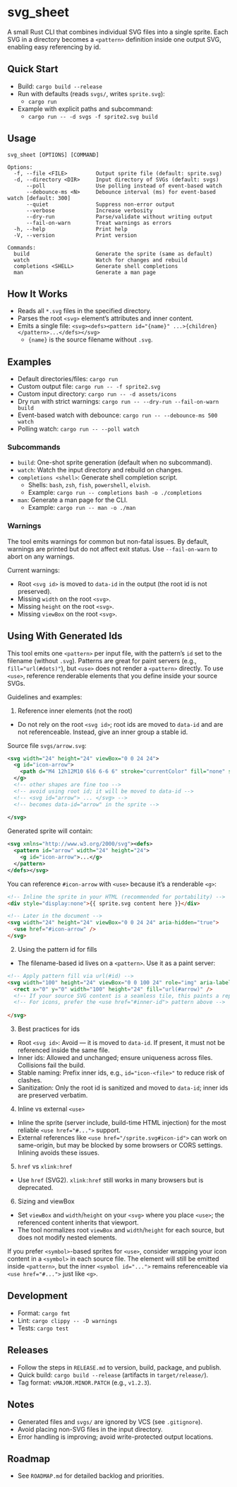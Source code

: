 # svg_sheet

A small Rust CLI that combines individual SVG files into a single sprite. Each SVG in a directory becomes a `<pattern>` definition inside one output SVG, enabling easy referencing by id.

## Quick Start
- Build: `cargo build --release`
- Run with defaults (reads `svgs/`, writes `sprite.svg`):
  - `cargo run`
- Example with explicit paths and subcommand:
  - `cargo run -- -d svgs -f sprite2.svg build`

## Usage
```
svg_sheet [OPTIONS] [COMMAND]

Options:
  -f, --file <FILE>         Output sprite file (default: sprite.svg)
  -d, --directory <DIR>     Input directory of SVGs (default: svgs)
      --poll                Use polling instead of event-based watch
      --debounce-ms <N>     Debounce interval (ms) for event-based watch [default: 300]
      --quiet               Suppress non-error output
      --verbose             Increase verbosity
      --dry-run             Parse/validate without writing output
      --fail-on-warn        Treat warnings as errors
  -h, --help                Print help
  -V, --version             Print version

Commands:
  build                     Generate the sprite (same as default)
  watch                     Watch for changes and rebuild
  completions <SHELL>       Generate shell completions
  man                       Generate a man page
```

## How It Works
- Reads all `*.svg` files in the specified directory.
- Parses the root `<svg>` element’s attributes and inner content.
- Emits a single file: `<svg><defs><pattern id="{name}" ...>{children}</pattern>...</defs></svg>`
  - `{name}` is the source filename without `.svg`.

## Examples
- Default directories/files: `cargo run`
- Custom output file: `cargo run -- -f sprite2.svg`
- Custom input directory: `cargo run -- -d assets/icons`
 - Dry run with strict warnings: `cargo run -- --dry-run --fail-on-warn build`
 - Event-based watch with debounce: `cargo run -- --debounce-ms 500 watch`
 - Polling watch: `cargo run -- --poll watch`

### Subcommands

- `build`: One-shot sprite generation (default when no subcommand).
- `watch`: Watch the input directory and rebuild on changes.
- `completions <shell>`: Generate shell completion script.
  - Shells: `bash`, `zsh`, `fish`, `powershell`, `elvish`.
  - Example: `cargo run -- completions bash -o ./completions`
- `man`: Generate a man page for the CLI.
  - Example: `cargo run -- man -o ./man`

### Warnings

The tool emits warnings for common but non-fatal issues. By default, warnings are printed but do not affect exit status. Use `--fail-on-warn` to abort on any warnings.

Current warnings:

- Root `<svg id>` is moved to `data-id` in the output (the root id is not preserved).
- Missing `width` on the root `<svg>`.
- Missing `height` on the root `<svg>`.
- Missing `viewBox` on the root `<svg>`.

## Using <use> With Generated Ids

This tool emits one `<pattern>` per input file, with the pattern’s `id` set to the filename (without `.svg`). Patterns are great for paint servers (e.g., `fill="url(#dots)"`), but `<use>` does not render a `<pattern>` directly. To use `<use>`, reference renderable elements that you define inside your source SVGs.

Guidelines and examples:

1) Reference inner elements (not the root)

- Do not rely on the root `<svg id>`; root ids are moved to `data-id` and are not referenceable. Instead, give an inner group a stable id.

Source file `svgs/arrow.svg`:

```svg
<svg width="24" height="24" viewBox="0 0 24 24">
  <g id="icon-arrow">
    <path d="M4 12h12M10 6l6 6-6 6" stroke="currentColor" fill="none" stroke-width="2"/>
  </g>
  <!-- other shapes are fine too -->
  <!-- avoid using root id; it will be moved to data-id -->
  <!-- <svg id="arrow"> ... </svg> -->
  <!-- becomes data-id="arrow" in the sprite -->
  
</svg>
```

Generated sprite will contain:

```svg
<svg xmlns="http://www.w3.org/2000/svg"><defs>
  <pattern id="arrow" width="24" height="24">
    <g id="icon-arrow">...</g>
  </pattern>
</defs></svg>
```

You can reference `#icon-arrow` with `<use>` because it’s a renderable `<g>`:

```html
<!-- Inline the sprite in your HTML (recommended for portability) -->
<div style="display:none">{{ sprite.svg content here }}</div>

<!-- Later in the document -->
<svg width="24" height="24" viewBox="0 0 24 24" aria-hidden="true">
  <use href="#icon-arrow" />
</svg>
```

2) Using the pattern id for fills

- The filename-based id lives on a `<pattern>`. Use it as a paint server:

```html
<!-- Apply pattern fill via url(#id) -->
<svg width="100" height="24" viewBox="0 0 100 24" role="img" aria-label="Decorative pattern">
  <rect x="0" y="0" width="100" height="24" fill="url(#arrow)" />
  <!-- If your source SVG content is a seamless tile, this paints a repeated fill -->
  <!-- For icons, prefer the <use href="#inner-id"> pattern above -->
  
</svg>
```

3) Best practices for ids

- Root `<svg id>`: Avoid — it is moved to `data-id`. If present, it must not be referenced inside the same file.
- Inner ids: Allowed and unchanged; ensure uniqueness across files. Collisions fail the build.
- Stable naming: Prefix inner ids, e.g., `id="icon-<file>"` to reduce risk of clashes.
- Sanitization: Only the root id is sanitized and moved to `data-id`; inner ids are preserved verbatim.

4) Inline vs external `<use>`

- Inline the sprite (server include, build-time HTML injection) for the most reliable `<use href="#...">` support.
- External references like `<use href="/sprite.svg#icon-id">` can work on same-origin, but may be blocked by some browsers or CORS settings. Inlining avoids these issues.

5) `href` vs `xlink:href`

- Use `href` (SVG2). `xlink:href` still works in many browsers but is deprecated.

6) Sizing and viewBox

- Set `viewBox` and `width`/`height` on your `<svg>` where you place `<use>`; the referenced content inherits that viewport.
- The tool normalizes root `viewBox` and `width`/`height` for each source, but does not modify nested elements.

If you prefer `<symbol>`-based sprites for `<use>`, consider wrapping your icon content in a `<symbol>` in each source file. The element will still be emitted inside `<pattern>`, but the inner `<symbol id="...">` remains referenceable via `<use href="#...">` just like `<g>`.

## Development
- Format: `cargo fmt`
- Lint: `cargo clippy -- -D warnings`
- Tests: `cargo test`

## Releases
- Follow the steps in `RELEASE.md` to version, build, package, and publish.
- Quick build: `cargo build --release` (artifacts in `target/release/`).
- Tag format: `vMAJOR.MINOR.PATCH` (e.g., `v1.2.3`).

## Notes
- Generated files and `svgs/` are ignored by VCS (see `.gitignore`).
- Avoid placing non-SVG files in the input directory.
- Error handling is improving; avoid write-protected output locations.

## Roadmap
- See `ROADMAP.md` for detailed backlog and priorities.
